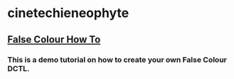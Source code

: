 # cinetechieneophyte

## **[False Colour How To](cinetechie_neophyte/False-Colour-how-to)**
  ### This is a demo tutorial on how to create your own False Colour DCTL. 
